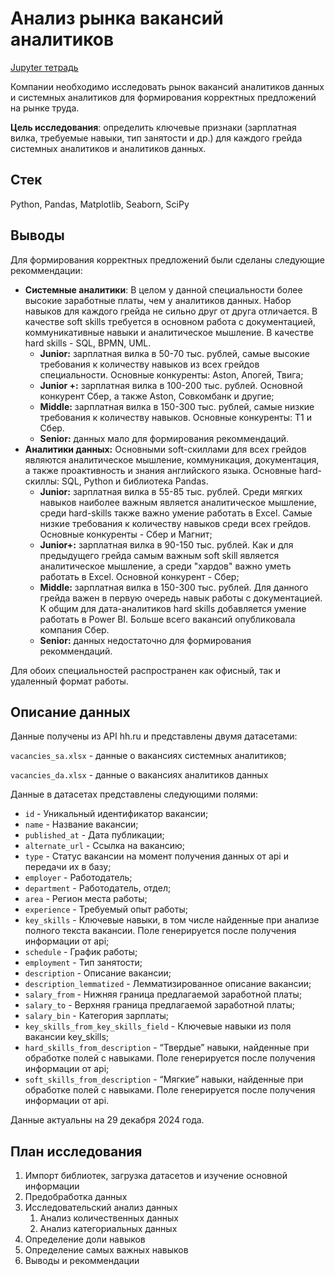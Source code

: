 # Анализ рынка вакансий аналитиков
[Jupyter тетрадь](https://github.com/Ilya-Tischenko/Projects/blob/main/%D0%90%D0%BD%D0%B0%D0%BB%D0%B8%D0%B7%20%D1%80%D1%8B%D0%BD%D0%BA%D0%B0%20%D0%B2%D0%B0%D0%BA%D0%B0%D0%BD%D1%81%D0%B8%D0%B9%20%D0%B0%D0%BD%D0%B0%D0%BB%D0%B8%D1%82%D0%B8%D0%BA%D0%BE%D0%B2/%D0%90%D0%BD%D0%B0%D0%BB%D0%B8%D0%B7%20%D1%80%D1%8B%D0%BD%D0%BA%D0%B0%20%D0%B2%D0%B0%D0%BA%D0%B0%D0%BD%D1%81%D0%B8%D0%B9%20%D0%B0%D0%BD%D0%B0%D0%BB%D0%B8%D1%82%D0%B8%D0%BA%D0%BE%D0%B2.ipynb)

Компании необходимо исследовать рынок вакансий аналитиков данных и системных аналитиков для формирования корректных предложений на рынке труда.

**Цель исследования**: определить ключевые признаки (зарплатная вилка, требуемые навыки, тип занятости и др.) для каждого грейда системных аналитиков и аналитиков данных.

## Стек
Python, Pandas, Matplotlib, Seaborn, SciPy

## Выводы

Для формирования корректных предложений были сделаны следующие рекоммендации:
+ **Системные аналитики**:
В целом у данной специальности более высокие заработные платы, чем у аналитиков данных. Набор навыков для каждого грейда не сильно друг от друга отличается. В качестве soft skills требуется в основном работа с документацией, коммуникативные навыки и аналитическое мышление. В качестве hard skills - SQL, BPMN, UML. 
    + **Junior:** зарплатная вилка в 50-70 тыс. рублей, самые высокие требования к количеству навыков из всех грейдов специальности. Основные конкуренты: Aston, Апогей, Твига;
    + **Junior +:** зарплатная вилка в 100-200 тыс. рублей. Основной конкурент Сбер, а также Aston, Совкомбанк и другие;
    + **Middle:** зарплатная вилка в 150-300 тыс. рублей, самые низкие требования к количеству навыков. Основные конкуренты: Т1 и Сбер.
    + **Senior:** данных мало для формирования рекоммендаций.
+ **Аналитики данных:**
Основными soft-скиллами для всех грейдов являются аналитическое мышление, коммуникация, документация, а также проактивность и знания английского языка. Основные hard-скиллы: SQL, Python и библиотека Pandas.
    + **Junior:** зарплатная вилка в 55-85 тыс. рублей. Среди мягких навыков наиболее важным является аналитическое мышление, среди hard-skills также важно умение работать в Excel. Самые низкие требования к количеству навыков среди всех грейдов. Основные конкуренты - Сбер и Магнит;
    + **Junior+:** зарплатная вилка в 90-150 тыс. рублей. Как и для предыдущего грейда самым важным soft skill является аналитическое мышление, а среди "хардов" важно уметь работать в Excel. Основной конкурент - Сбер;
    + **Middle:** зарплатная вилка в 150-300 тыс. рублей. Для данного грейда важен в первую очередь навык работы с документацией. К общим для дата-аналитиков hard skills добавляется умение работать в Power BI. Больше всего вакансий опубликовала компания Сбер.
    + **Senior:** данных недостаточно для формирования рекоммендаций.

Для обоих специальностей распространен как офисный, так и удаленный формат работы.

## Описание данных
Данные получены из API hh.ru и представлены двумя датасетами:

`vacancies_sa.xlsx` - данные о вакансиях системных аналитиков;

`vacancies_da.xlsx` - данные о вакансиях аналитиков данных

Данные в датасетах представлены следующими полями:
* `id` - Уникальный идентификатор вакансии;
* `name` - Название вакансии;
* `published_at` - Дата публикации;
* `alternate_url` - Ссылка на вакансию;
* `type` - Статус вакансии на момент получения данных от api и передачи
их в базу;
* `employer` - Работодатель;
* `department` - Работодатель, отдел;
* `area` - Регион места работы;
* `experience` - Требуемый опыт работы;
* `key_skills` - Ключевые навыки, в том числе найденные при анализе
полного текста вакансии. Поле генерируется после получения
информации от api;
* `schedule` - График работы;
* `employment` - Тип занятости;
* `description` - Описание вакансии;
* `description_lemmatized` - Лемматизированное описание вакансии;
* `salary_from` - Нижняя граница предлагаемой заработной платы;
* `salary_to` - Верхняя граница предлагаемой заработной платы;
* `salary_bin` - Категория зарплаты;
* `key_skills_from_key_skills_field` - Ключевые навыки из поля вакансии
key_skills;
* `hard_skills_from_description` - “Твердые” навыки, найденные при
обработке полей с навыками. Поле генерируется после получения
информации от api;
* `soft_skills_from_description` - “Мягкие” навыки,
найденные при обработке полей с навыками. Поле генерируется после
получения информации от api.

Данные актуальны на 29 декабря 2024 года.

## План исследования
1. Импорт библиотек, загрузка датасетов и изучение основной информации
2. Предобработка данных
3. Исследовательский анализ данных
    1. Анализ количественных данных
    2. Анализ категориальных данных
4. Определение доли навыков
5. Определение самых важных навыков
6. Выводы и рекоммендации

